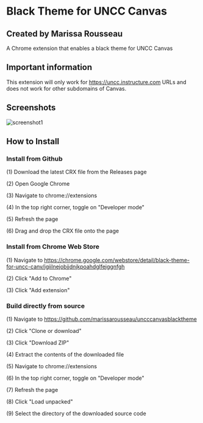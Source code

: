 # Black Theme for UNCC Canvas
## Created by Marissa Rousseau
 A Chrome extension that enables a black theme for UNCC Canvas
 ## Important information
This extension will only work for https://uncc.instructure.com URLs and does not work for other subdomains of Canvas.
 ## Screenshots
 ![screenshot1](https://marissa.page/res/canvas/screenshot1.png)

 ## How to Install
 ### Install from Github
 (1) Download the latest CRX file from the Releases page

 (2) Open Google Chrome

 (3) Navigate to chrome://extensions

 (4) In the top right corner, toggle on "Developer mode"

 (5) Refresh the page

 (6) Drag and drop the CRX file onto the page
 ### Install from Chrome Web Store
 (1) Navigate to https://chrome.google.com/webstore/detail/black-theme-for-uncc-canv/jgiilnejobjjdnjkpoahdglfejggnfgh

 (2) Click "Add to Chrome"

 (3) Click "Add extension"
 ### Build directly from source
 (1) Navigate to https://github.com/marissarousseau/uncccanvasblacktheme

 (2) Click "Clone or download"

 (3) Click "Download ZIP"

 (4) Extract the contents of the downloaded file

 (5) Navigate to chrome://extensions

 (6) In the top right corner, toggle on "Developer mode"

 (7) Refresh the page

 (8) Click "Load unpacked"

 (9) Select the directory of the downloaded source code
